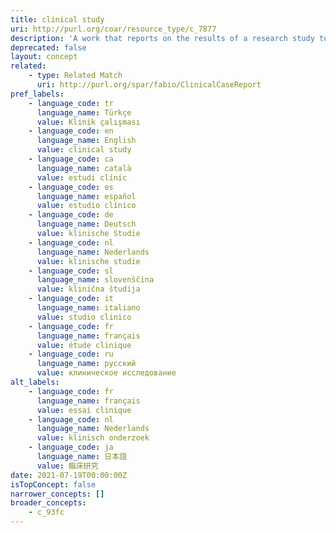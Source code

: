 ```yaml
---
title: clinical study
uri: http://purl.org/coar/resource_type/c_7877
description: 'A work that reports on the results of a research study to evaluate interventions or exposures on biomedical or health-related outcomes. The two main types of clinical studies are interventional studies (clinical trials) and observational studies. While most clinical studies concern humans, this publication type may be used for clinical veterinary articles meeting the requisites for humans. [Source: https://www.ncbi.nlm.nih.gov/mesh/2009830]'
deprecated: false
layout: concept
related:
    - type: Related Match
      uri: http://purl.org/spar/fabio/ClinicalCaseReport
pref_labels:
    - language_code: tr
      language_name: Türkçe
      value: Klinik çalışması
    - language_code: en
      language_name: English
      value: clinical study
    - language_code: ca
      language_name: català
      value: estudi clínic
    - language_code: es
      language_name: español
      value: estudio clínico
    - language_code: de
      language_name: Deutsch
      value: klinische Studie
    - language_code: nl
      language_name: Nederlands
      value: klinische studie
    - language_code: sl
      language_name: slovenščina
      value: klinična študija
    - language_code: it
      language_name: italiano
      value: studio clinico
    - language_code: fr
      language_name: français
      value: étude clinique
    - language_code: ru
      language_name: русский
      value: клиническое исследование
alt_labels:
    - language_code: fr
      language_name: français
      value: essai clinique
    - language_code: nl
      language_name: Nederlands
      value: klinisch onderzoek
    - language_code: ja
      language_name: 日本語
      value: 臨床研究
date: 2021-07-19T00:00:00Z
isTopConcept: false
narrower_concepts: []
broader_concepts:
    - c_93fc
---
```


